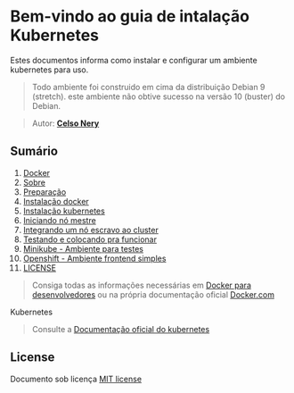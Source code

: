 # Bem-vindo ao guia de intalação Kubernetes

Estes documentos informa como instalar e configurar um ambiente kubernetes para uso.

> Todo ambiente foi construido em cima da distribuição Debian 9 (stretch).
este ambiente não obtive sucesso na versão 10 (buster) do Debian.

> Autor: **[Celso Nery](https://github.com/celsonery)**

## Sumário
1. [Docker](docker.md)
1. [Sobre](sobre.md)
1. [Preparação](prepare.md)
1. [Instalação docker](install-docker.md)
1. [Instalação kubernetes](install-kubernetes.md)
1. [Iniciando nó mestre ](initialize_master.md)
1. [Integrando um nó escravo ao cluster](initialize_slave.md)
1. [Testando e colocando pra funcionar](running.md)
1. [Minikube - Ambiente para testes](install-minikube.md)
1. [Openshift - Ambiente frontend simples](install-openshift.md)
1. [LICENSE](LICENSE.md)

> Consiga todas as informações necessárias em [Docker para desenvolvedores](https://github.com/gomex/docker-para-desenvolvedores)
ou na própria documentação oficial [Docker.com](https://www.docker.com/)

Kubernetes
> Consulte a [Documentação oficial do kubernetes](https://kubernetes.io/)

## License
Documento sob licença [MIT license](LICENSE.md)
